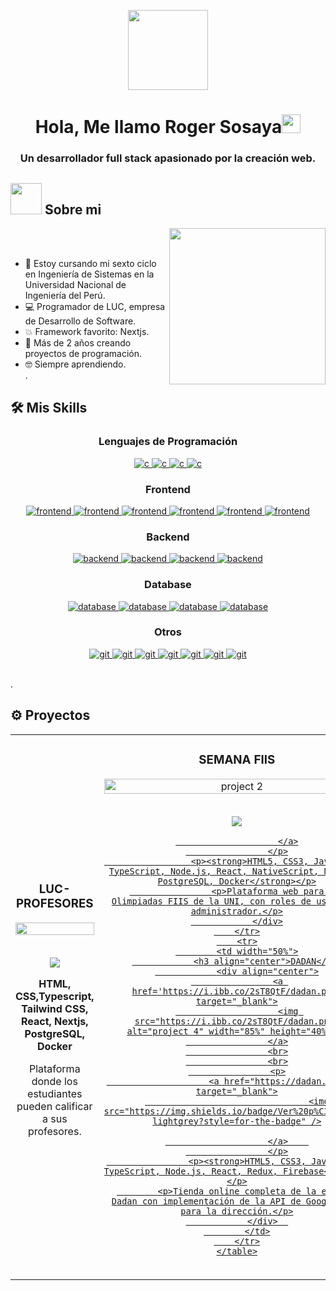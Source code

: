 <p align="center">
  <img style="width:8rem; height:auto" src="https://cdn.dribbble.com/users/1787323/screenshots/10091971/media/d43c019bfeff34be8816481e843ea8c1.png"/>
</p>

<h1 align="center">Hola, Me llamo Roger Sosaya<img width="30px" src="https://raw.githubusercontent.com/iampavangandhi/iampavangandhi/master/gifs/Hi.gif"></h1>
<h3 font-size="20" align="center">Un desarrollador full stack apasionado por la creación web.</h3>

## <picture><img src = "https://github.com/7oSkaaa/7oSkaaa/blob/main/Images/about_me.gif?raw=true" width = 50px></picture> Sobre mi

<picture> <img align="right" src="https://github.com/7oSkaaa/7oSkaaa/blob/main/Images/Right_Side.gif?raw=true" width = 250px></picture>

<br><br>

- :school: Estoy cursando mi sexto ciclo en Ingeniería de Sistemas en la Universidad Nacional de Ingeniería del Perú.
- :computer: Programador de LUC, empresa de Desarrollo de Software.
- :boom: Framework favorito: Nextjs.
- 🌱 Más de 2 años creando proyectos de programación.
- :nerd_face: Siempre aprendiendo.
<br>.








## 🛠️ Mis Skills

<h3 align="center">Lenguajes de Programación</h3>
<p align="center">
  <a href="" target="_blank"> 
    <img src="https://img.shields.io/badge/JavaScript-F7DF1E?style=for-the-badge&logo=javascript&logoColor=black"
      alt="c"/>
  </a>
  <a href="" target="_blank"> 
    <img src="https://img.shields.io/badge/TypeScript-007ACC?style=for-the-badge&logo=typescript&logoColor=white"
      alt="c"/>
  </a>
  <a href="" target="_blank"> 
    <img src="https://img.shields.io/badge/Java-ED8B00?style=for-the-badge&logo=openjdk&logoColor=white"
      alt="c"/>
  </a>
  <a href="" target="_blank"> 
    <img src="https://img.shields.io/badge/PHP-777BB4?style=for-the-badge&logo=php&logoColor=white"
      alt="c"/>
  </a>
</p>

<h3 align="center">Frontend</h3>
<p align="center">
  <a href="" target="_blank"> 
    <img src="https://img.shields.io/badge/HTML5-E34F26?style=for-the-badge&logo=html5&logoColor=white"
      alt="frontend"/> 
  </a>
  <a href="" target="_blank"> 
    <img src="https://img.shields.io/badge/CSS3-1572B6?style=for-the-badge&logo=css3&logoColor=white"
      alt="frontend"/> 
  </a>
  <a href="" target="_blank"> 
    <img src="https://img.shields.io/badge/React-20232A?style=for-the-badge&logo=react&logoColor=61DAFB"
      alt="frontend"/> 
  </a>
  <a href="" target="_blank"> 
    <img src="https://img.shields.io/badge/Next-black?style=for-the-badge&logo=next.js&logoColor=white"
      alt="frontend"/> 
  </a>
  <a href="" target="_blank"> 
    <img src="https://img.shields.io/badge/redux-%23593d88.svg?style=for-the-badge&logo=redux&logoColor=white"
      alt="frontend"/> 
  </a>
  <a href="" target="_blank"> 
    <img src="https://img.shields.io/badge/tailwindcss-%2338B2AC.svg?style=for-the-badge&logo=tailwind-css&logoColor=white"
      alt="frontend"/> 
  </a>
</p>

<h3 align="center">Backend</h3>
<p align="center">
  <a href="" target="_blank"> 
    <img src="https://img.shields.io/badge/node.js-6DA55F?style=for-the-badge&logo=node.js&logoColor=white"
      alt="backend"/> 
  </a>
 <a href="" target="_blank"> 
    <img src="https://img.shields.io/badge/express.js-%23404d59.svg?style=for-the-badge&logo=express&logoColor=%2361DAFB"
      alt="backend"/> 
  </a>
    <a href="" target="_blank"> 
    <img src="https://img.shields.io/badge/laravel-%23FF2D20.svg?style=for-the-badge&logo=laravel&logoColor=white"
      alt="backend"/> 
  </a>
  <a href="" target="_blank"> 
    <img src="https://img.shields.io/badge/Prisma-3982CE?style=for-the-badge&logo=Prisma&logoColor=white"
      alt="backend"/> 
  </a>
 
 
</p>

<h3 align="center">Database</h3>
<p align="center">
  <a href="" target="_blank"> 
    <img src="https://img.shields.io/badge/postgres-%23316192.svg?style=for-the-badge&logo=postgresql&logoColor=white"
      alt="database"/> 
  </a>
  <a href="" target="_blank"> 
    <img src="https://img.shields.io/badge/mysql-4479A1.svg?style=for-the-badge&logo=mysql&logoColor=white"
      alt="database"/> 
  </a>
 <a href="" target="_blank"> 
    <img src="https://img.shields.io/badge/MariaDB-003545?style=for-the-badge&logo=mariadb&logoColor=white"
      alt="database"/> 
  </a>
 <a href="" target="_blank"> 
    <img src="https://img.shields.io/badge/MongoDB-%234ea94b.svg?style=for-the-badge&logo=mongodb&logoColor=white"
      alt="database"/> 
  </a>
</p>





<h3 align="center">Otros</h3>
<p align="center">
  <a href="" target="_blank">
    <img src="https://img.shields.io/badge/git-F05032.svg?style=for-the-badge&logo=git&logoColor=white"
      alt="git"/>
  </a>
  <a href="" target="_blank">
    <img src="https://img.shields.io/badge/github-%23121011.svg?style=for-the-badge&logo=github&logoColor=white"
      alt="git"/>
  </a>
  <a href="" target="_blank">
    <img src="https://img.shields.io/badge/docker-%230db7ed.svg?style=for-the-badge&logo=docker&logoColor=white"
      alt="git"/>
  </a>
  <a href="" target="_blank">
    <img src="https://img.shields.io/badge/Postman-FF6C37?style=for-the-badge&logo=postman&logoColor=white"
      alt="git"/>
  </a>
  <a href="" target="_blank">
    <img src="https://img.shields.io/badge/Notion-%23000000.svg?style=for-the-badge&logo=notion&logoColor=white"
      alt="git"/>
  </a>
  <a href="" target="_blank">
    <img src="https://img.shields.io/badge/vercel-%23000000.svg?style=for-the-badge&logo=vercel&logoColor=white"
      alt="git"/>
  </a>
<a href="" target="_blank">
    <img src="https://img.shields.io/badge/Figma-F24E1E?style=for-the-badge&logo=figma&logoColor=white"
      alt="git"/>
  </a>
</p>
<br>.









## ⚙️ Proyectos
<div align="center">
	<table>
		<tr>
			<td width="50%">
				<h3 align="center">LUC-PROFESORES</h3>
				<div align="center">  
					<a href='https://luc-uni.vercel.app' >
						<img src="http://imgfz.com/i/JW7nRve.png" height="100%"  />
					</a>
					<br>
					<br>
					<p>
						<a href="https://github.com/Rogersosaya/luc-oficial" target="_blank">
							        <img src="https://img.shields.io/badge/Ver%20p%C3%A1gina-lightgrey?style=for-the-badge" />
						</a> 
					</p>
					<p><strong>HTML, CSS,Typescript, Tailwind CSS, React, Nextjs, PostgreSQL, Docker</strong></p>
          <p>
            Plataforma donde los estudiantes pueden calificar a sus profesores.
					</p>
				</div>
			</td>
			<td width="50%">
				<h3 align="center">SEMANA FIIS</h3>
				<div align="center" >
					<a href='https://i.ibb.co/HTCSG0d/semanafiis.png' target="_blank">
						<img src="https://i.ibb.co/HTCSG0d/semanafiis.png" alt="project 2" height="100%" />
					</a>
					<br>
					<br>
					<p>
						<a href="https://semanafiis.com" target="_blank">
							        <img src="https://img.shields.io/badge/Ver%20p%C3%A1gina-lightgrey?style=for-the-badge" />

						</a>
					</p>
					 <p><strong>HTML5, CSS3, JavaScript, TypeScript, Node.js, React, NativeScript, Next.js, PostgreSQL, Docker</strong></p>
					<p>Plataforma web para las Olimpiadas FIIS de la UNI, con roles de usuario y administrador.</p>
				</div>
        </tr>
	    <tr>
            <td width="50%">
                <h3 align="center">DADAN</h3>
                <div align="center">
                    <a href='https://i.ibb.co/2sT8QtF/dadan.png' target="_blank">
                        <img src="https://i.ibb.co/2sT8QtF/dadan.png" alt="project 4" width="85%" height="40%" />
                    </a>
                    <br>
                    <br>
                    <p>
                        <a href="https://dadan.com.pe/" target="_blank">
							        <img src="https://img.shields.io/badge/Ver%20p%C3%A1gina-lightgrey?style=for-the-badge" />

						</a>  	
                    </p>
                    <p><strong>HTML5, CSS3, JavaScript, TypeScript, Node.js, React, Redux, Firebase</strong></p>
		    <p>Tienda online completa de la empresa Dadan con implementación de la API de Google Maps para la dirección.</p>
                </div>	
            </td>
        </tr>
	</table>
</div>
<br />


